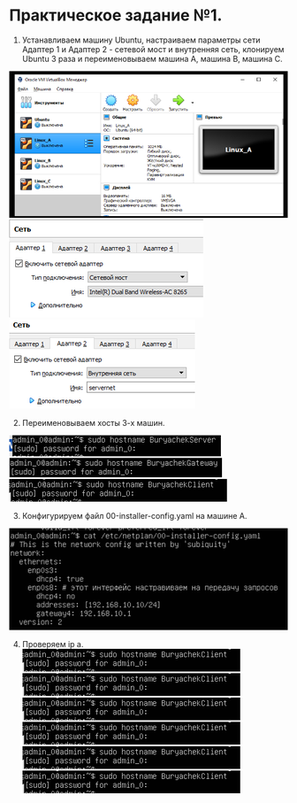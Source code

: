 # Практическое задание №1.


1. Устанавливаем машину Ubuntu, настраиваем параметры сети Адаптер 1 и Адаптер 2 - сетевой мост и внутренняя сеть, клонируем Ubuntu 3 раза и переименовываем машина А, машина В, машина C.

![info](./Screenshots/1.png)
![info](./Screenshots/2.png)
![info](./Screenshots/3.png)

2. Переименовываем хосты 3-х машин.

![info](./Screenshots/4.png)
![info](./Screenshots/5.png)
![info](./Screenshots/6.png)

3. Конфигурируем файл 00-installer-config.yaml на машине А.

![info](./Screenshots/7.png)

4. Проверяем ip a.
![info](./Screenshots/6.png)
![info](./Screenshots/6.png)
![info](./Screenshots/6.png)
![info](./Screenshots/6.png)
![info](./Screenshots/6.png)
![info](./Screenshots/6.png)
